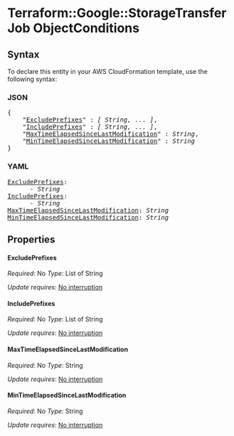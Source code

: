 # Terraform::Google::StorageTransferJob ObjectConditions

## Syntax

To declare this entity in your AWS CloudFormation template, use the following syntax:

### JSON

<pre>
{
    "<a href="#excludeprefixes" title="ExcludePrefixes">ExcludePrefixes</a>" : <i>[ String, ... ]</i>,
    "<a href="#includeprefixes" title="IncludePrefixes">IncludePrefixes</a>" : <i>[ String, ... ]</i>,
    "<a href="#maxtimeelapsedsincelastmodification" title="MaxTimeElapsedSinceLastModification">MaxTimeElapsedSinceLastModification</a>" : <i>String</i>,
    "<a href="#mintimeelapsedsincelastmodification" title="MinTimeElapsedSinceLastModification">MinTimeElapsedSinceLastModification</a>" : <i>String</i>
}
</pre>

### YAML

<pre>
<a href="#excludeprefixes" title="ExcludePrefixes">ExcludePrefixes</a>: <i>
      - String</i>
<a href="#includeprefixes" title="IncludePrefixes">IncludePrefixes</a>: <i>
      - String</i>
<a href="#maxtimeelapsedsincelastmodification" title="MaxTimeElapsedSinceLastModification">MaxTimeElapsedSinceLastModification</a>: <i>String</i>
<a href="#mintimeelapsedsincelastmodification" title="MinTimeElapsedSinceLastModification">MinTimeElapsedSinceLastModification</a>: <i>String</i>
</pre>

## Properties

#### ExcludePrefixes

_Required_: No
_Type_: List of String

_Update requires_: [No interruption](https://docs.aws.amazon.com/AWSCloudFormation/latest/UserGuide/using-cfn-updating-stacks-update-behaviors.html#update-no-interrupt)

#### IncludePrefixes

_Required_: No
_Type_: List of String

_Update requires_: [No interruption](https://docs.aws.amazon.com/AWSCloudFormation/latest/UserGuide/using-cfn-updating-stacks-update-behaviors.html#update-no-interrupt)

#### MaxTimeElapsedSinceLastModification

_Required_: No
_Type_: String

_Update requires_: [No interruption](https://docs.aws.amazon.com/AWSCloudFormation/latest/UserGuide/using-cfn-updating-stacks-update-behaviors.html#update-no-interrupt)

#### MinTimeElapsedSinceLastModification

_Required_: No
_Type_: String

_Update requires_: [No interruption](https://docs.aws.amazon.com/AWSCloudFormation/latest/UserGuide/using-cfn-updating-stacks-update-behaviors.html#update-no-interrupt)

